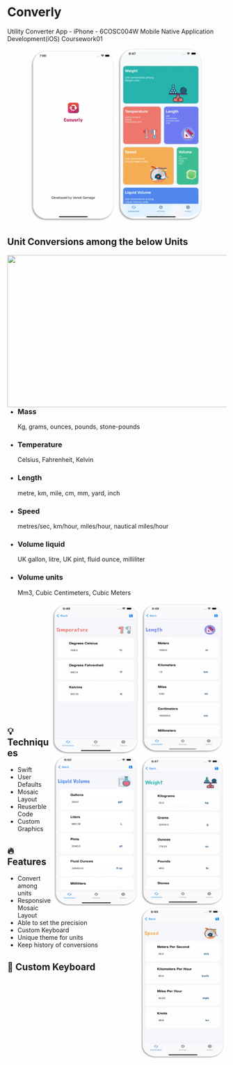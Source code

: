 # Converly
Utility Converter App - iPhone - 6COSC004W Mobile Native Application Development(iOS) Coursework01

<p align="center"><img src="https://github.com/Venoli/Converly/blob/main/Screenshots/1.png" width="400" height="400" />
  </br>
  
## Unit Conversions among the below Units

<img src="https://github.com/Venoli/Converly/blob/main/Screenshots/2.png" width="600" height="350" align="right"/>


*   ### Mass 
    Kg, grams, ounces, pounds, stone-pounds 
*   ### Temperature
    Celsius, Fahrenheit, Kelvin
*   ### Length 
    metre, km, mile, cm, mm, yard, inch
*   ### Speed
    metres/sec, km/hour, miles/hour, nautical miles/hour
*   ### Volume liquid
    UK gallon, litre, UK pint, fluid ounce, milliliter
*   ### Volume units
    Mm3, Cubic Centimeters, Cubic Meters
    

<img src="https://github.com/Venoli/Converly/blob/main/Screenshots/5.png" width="200" height="350" align="right">
<img src="https://github.com/Venoli/Converly/blob/main/Screenshots/4.png" width="200" height="350" align="right">
<img src="https://github.com/Venoli/Converly/blob/main/Screenshots/3.png" width="200" height="350" align="right">

</br>
</br>
</br>
</br>
</br>
</br>
</br>
</br>
</br>
</br>
</br>
</br>
</br>
</br>


</br>
<img src="https://github.com/Venoli/Converly/blob/main/Screenshots/7.png" width="200" height="350" align="right">
<img src="https://github.com/Venoli/Converly/blob/main/Screenshots/6.png" width="200" height="350" align="right">

## :bulb: Techniques
  * Swift
  * User Defaults
  * Mosaic Layout
  * Reuserble Code
  * Custom Graphics
  


## :fire: Features
  * Convert among units
  * Responsive Mosaic Layout
  * Able to set the precision
  * Custom Keyboard
  * Unique theme for units
  * Keep history of conversions


## :musical_keyboard: Custom Keyboard
  
  
  
